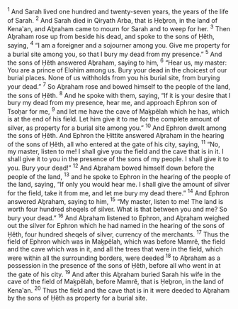 <sup>1</sup> And Sarah lived one hundred and twenty-seven years, the years of the life of Sarah.
<sup>2</sup> And Sarah died in Qiryath Arba, that is Ḥeḇron, in the land of Kena‛an, and Aḇraham came to mourn for Sarah and to weep for her.
<sup>3</sup> Then Aḇraham rose up from beside his dead, and spoke to the sons of Ḥĕth, saying,
<sup>4</sup> “I am a foreigner and a sojourner among you. Give me property for a burial site among you, so that I bury my dead from my presence.”
<sup>5</sup> And the sons of Ḥĕth answered Aḇraham, saying to him,
<sup>6</sup> “Hear us, my master: You are a prince of Elohim among us. Bury your dead in the choicest of our burial places. None of us withholds from you his burial site, from burying your dead.”
<sup>7</sup> So Aḇraham rose and bowed himself to the people of the land, the sons of Ḥĕth.
<sup>8</sup> And he spoke with them, saying, “If it is your desire that I bury my dead from my presence, hear me, and approach Ephron son of Tsoḥar for me,
<sup>9</sup> and let me have the cave of Maḵpĕlah which he has, which is at the end of his field. Let him give it to me for the complete amount of silver, as property for a burial site among you.”
<sup>10</sup> And Ephron dwelt among the sons of Ḥĕth. And Ephron the Ḥittite answered Aḇraham in the hearing of the sons of Ḥĕth, all who entered at the gate of his city, saying,
<sup>11</sup> “No, my master, listen to me! I shall give you the field and the cave that is in it. I shall give it to you in the presence of the sons of my people. I shall give it to you. Bury your dead!”
<sup>12</sup> And Aḇraham bowed himself down before the people of the land,
<sup>13</sup> and he spoke to Ephron in the hearing of the people of the land, saying, “If only you would hear me. I shall give the amount of silver for the field, take it from me, and let me bury my dead there.”
<sup>14</sup> And Ephron answered Aḇraham, saying to him,
<sup>15</sup> “My master, listen to me! The land is worth four hundred sheqels of silver. What is that between you and me? So bury your dead.”
<sup>16</sup> And Aḇraham listened to Ephron, and Aḇraham weighed out the silver for Ephron which he had named in the hearing of the sons of Ḥĕth, four hundred sheqels of silver, currency of the merchants.
<sup>17</sup> Thus the field of Ephron which was in Maḵpĕlah, which was before Mamrĕ, the field and the cave which was in it, and all the trees that were in the field, which were within all the surrounding borders, were deeded
<sup>18</sup> to Aḇraham as a possession in the presence of the sons of Ḥĕth, before all who went in at the gate of his city.
<sup>19</sup> And after this Aḇraham buried Sarah his wife in the cave of the field of Maḵpĕlah, before Mamrĕ, that is Ḥeḇron, in the land of Kena‛an.
<sup>20</sup> Thus the field and the cave that is in it were deeded to Aḇraham by the sons of Ḥĕth as property for a burial site.
